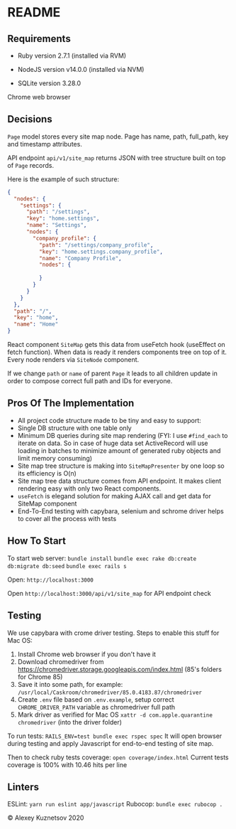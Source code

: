 # README

## Requirements

* Ruby version
2.7.1 (installed via RVM)

* NodeJS version
v14.0.0 (installed via NVM)

* SQLite version
3.28.0

Chrome web browser

## Decisions

`Page` model stores every site map node. Page has name, path, full_path, key and timestamp attributes.

API endpoint `api/v1/site_map` returns JSON with tree structure built on top of `Page` records.

Here is the example of such structure:
```JSON
{
  "nodes": {
    "settings": {
      "path": "/settings",
      "key": "home.settings",
      "name": "Settings",
      "nodes": {
        "company_profile": {
          "path": "/settings/company_profile",
          "key": "home.settings.company_profile",
          "name": "Company Profile",
          "nodes": {
            
          }
        }
      }
    }
  },
  "path": "/",
  "key": "home",
  "name": "Home"
}
```

React component `SiteMap` gets this data from useFetch hook (useEffect on fetch function).
When data is ready it renders components tree on top of it. Every node renders via `SiteNode` component.

If we change `path` or `name` of parent `Page` it leads to all children update in order to compose correct full path and IDs for everyone.

## Pros Of The Implementation

* All project code structure made to be tiny and easy to support:
* Single DB structure with one table only
* Minimum DB queries during site map rendering (FYI: I use `#find_each` to iterate on data. So in case of huge data set ActiveRecord will use loading in batches to minimize amount of generated ruby objects and limit memory consuming)
* Site map tree structure is making into `SiteMapPresenter` by one loop so its efficiency is O(n)
* Site map tree data structure comes from API endpoint. It makes client rendering easy with only two React components.
* `useFetch` is elegand solution for making AJAX call and get data for SiteMap component
* End-To-End testing with capybara, selenium and schrome driver helps to cover all the process with tests

## How To Start

To start web server:
`bundle install`
`bundle exec rake db:create db:migrate db:seed`
`bundle exec rails s`

Open: `http://localhost:3000`

Open `http://localhost:3000/api/v1/site_map` for API endpoint check

## Testing

We use capybara with crome driver testing. Steps to enable this stuff for Mac OS:

1) Install Chrome web browser if you don't have it
2) Download chromedriver from https://chromedriver.storage.googleapis.com/index.html (85's folders for Chrome 85)
3) Save it into some path, for example:
`/usr/local/Caskroom/chromedriver/85.0.4183.87/chromedriver`
4) Create `.env` file based on `.env.example`, setup correct `CHROME_DRIVER_PATH` variable as chromedriver full path
5) Mark driver as verified for Mac OS `xattr -d com.apple.quarantine chromedriver` (into the driver folder)

To run tests: `RAILS_ENV=test bundle exec rspec spec`
It will open browser during testing and apply Javascript for end-to-end testing of site map.

Then to check ruby tests coverage: `open coverage/index.html`
Current tests coverage is 100% with 10.46 hits per line 

## Linters

ESLint: `yarn run eslint app/javascript`
Rubocop: `bundle exec rubocop .`

© Alexey Kuznetsov 2020
